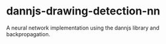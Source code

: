 # dannjs-drawing-detection-nn
A neural network implementation using the dannjs library and backpropagation.
